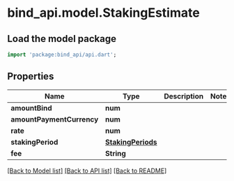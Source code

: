 # bind_api.model.StakingEstimate

## Load the model package
```dart
import 'package:bind_api/api.dart';
```

## Properties
Name | Type | Description | Notes
------------ | ------------- | ------------- | -------------
**amountBind** | **num** |  | 
**amountPaymentCurrency** | **num** |  | 
**rate** | **num** |  | 
**stakingPeriod** | [**StakingPeriods**](StakingPeriods.md) |  | 
**fee** | **String** |  | 

[[Back to Model list]](../README.md#documentation-for-models) [[Back to API list]](../README.md#documentation-for-api-endpoints) [[Back to README]](../README.md)


